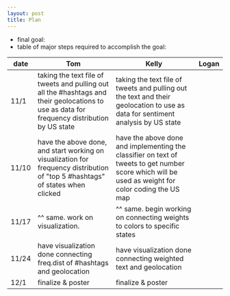 ```yaml
---
layout: post
title: Plan
---
```


- final goal:
- table of major steps required to accomplish the goal:

| date  | Tom                                                                                                                                            | Kelly                                                                                                                                              | Logan |
|-------|------------------------------------------------------------------------------------------------------------------------------------------------|----------------------------------------------------------------------------------------------------------------------------------------------------|-------|
| 11/1  | taking the text file of tweets and pulling out all  the #hashtags and their geolocations to use as data for frequency distribution by US state | taking the text file of tweets and pulling out  the text and their geolocation to use  as data for sentiment analysis by  US state                 |       |
| 11/10 | have the above done, and start working on visualization for  frequency distribution of "top 5 #hashtags" of states when clicked                | have the above done and implementing the classifier on text of tweets to get number score which will be used as weight for color coding the US map |       |
| 11/17 | ^^ same. work on visualization.                                                                                                                | ^^ same. begin working on connecting weights to colors to specific states                                                                          |       |
| 11/24 | have visualization done connecting freq.dist of #hashtags and geolocation                                                                      | have visualization done connecting weighted text and geolocation                                                                                   |       |
| 12/1  | finalize & poster                                                                                                                              | finalize & poster                                                                                                                                  |       |
